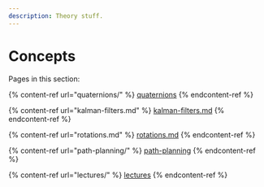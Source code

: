```yaml
---
description: Theory stuff.
---
```


# Concepts

Pages in this section:

{% content-ref url="quaternions/" %}
[quaternions](quaternions/)
{% endcontent-ref %}

{% content-ref url="kalman-filters.md" %}
[kalman-filters.md](kalman-filters.md)
{% endcontent-ref %}

{% content-ref url="rotations.md" %}
[rotations.md](rotations.md)
{% endcontent-ref %}

{% content-ref url="path-planning/" %}
[path-planning](path-planning/)
{% endcontent-ref %}

{% content-ref url="lectures/" %}
[lectures](lectures/)
{% endcontent-ref %}
